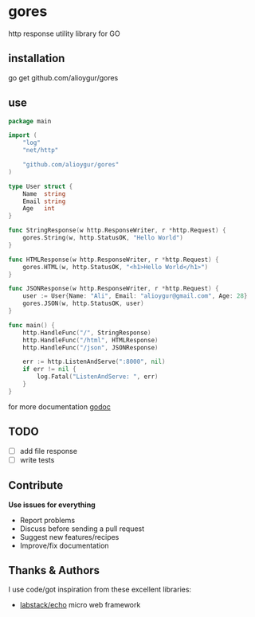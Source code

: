 # gores
http response utility library for GO


## installation

  go get github.com/alioygur/gores


## use

```go
package main

import (
	"log"
	"net/http"

	"github.com/alioygur/gores"
)

type User struct {
	Name  string
	Email string
	Age   int
}

func StringResponse(w http.ResponseWriter, r *http.Request) {
	gores.String(w, http.StatusOK, "Hello World")
}

func HTMLResponse(w http.ResponseWriter, r *http.Request) {
	gores.HTML(w, http.StatusOK, "<h1>Hello World</h1>")
}

func JSONResponse(w http.ResponseWriter, r *http.Request) {
	user := User{Name: "Ali", Email: "alioygur@gmail.com", Age: 28}
	gores.JSON(w, http.StatusOK, user)
}

func main() {
	http.HandleFunc("/", StringResponse)
	http.HandleFunc("/html", HTMLResponse)
	http.HandleFunc("/json", JSONResponse)

	err := http.ListenAndServe(":8000", nil)
	if err != nil {
		log.Fatal("ListenAndServe: ", err)
	}
}
```

for more documentation [godoc](https://godoc.org/github.com/alioygur/gores)

## TODO

- [ ] add file response
- [ ] write tests

## Contribute

**Use issues for everything**

- Report problems
- Discuss before sending a pull request
- Suggest new features/recipes
- Improve/fix documentation

## Thanks & Authors

I use code/got inspiration from these excellent libraries:

- [labstack/echo](https://github.com/labstack/echo) micro web framework
